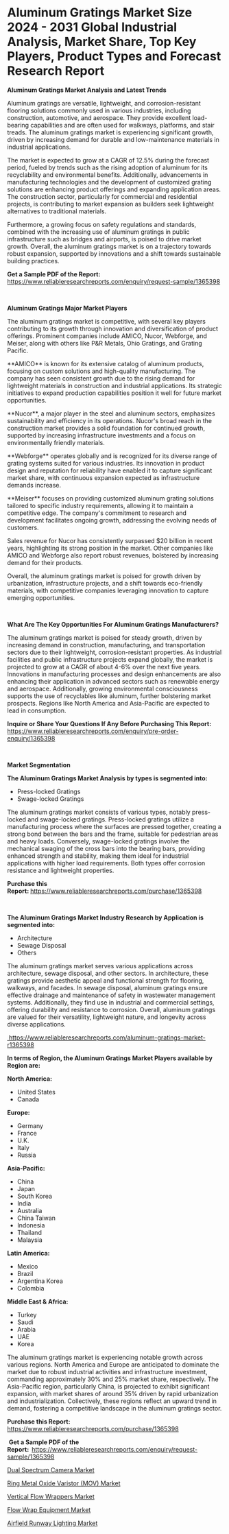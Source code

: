 <p><h1>Aluminum Gratings Market Size 2024 - 2031 Global Industrial Analysis, Market Share, Top Key Players, Product Types and Forecast Research Report</h1></p><p><strong>Aluminum Gratings Market Analysis and Latest Trends</strong></p>
<p><p>Aluminum gratings are versatile, lightweight, and corrosion-resistant flooring solutions commonly used in various industries, including construction, automotive, and aerospace. They provide excellent load-bearing capabilities and are often used for walkways, platforms, and stair treads. The aluminum gratings market is experiencing significant growth, driven by increasing demand for durable and low-maintenance materials in industrial applications. </p><p>The market is expected to grow at a CAGR of 12.5% during the forecast period, fueled by trends such as the rising adoption of aluminum for its recyclability and environmental benefits. Additionally, advancements in manufacturing technologies and the development of customized grating solutions are enhancing product offerings and expanding application areas. The construction sector, particularly for commercial and residential projects, is contributing to market expansion as builders seek lightweight alternatives to traditional materials.</p><p>Furthermore, a growing focus on safety regulations and standards, combined with the increasing use of aluminum gratings in public infrastructure such as bridges and airports, is poised to drive market growth. Overall, the aluminum gratings market is on a trajectory towards robust expansion, supported by innovations and a shift towards sustainable building practices.</p></p>
<p><strong>Get a Sample PDF of the Report:&nbsp;</strong> <a href="https://www.reliableresearchreports.com/enquiry/request-sample/1365398?utm_campaign=1719&utm_medium=2&utm_source=Github&utm_content=ia&utm_term=18102024&utm_id=aluminum-gratings">https://www.reliableresearchreports.com/enquiry/request-sample/1365398</a></p>
<p>&nbsp;</p>
<p><strong>Aluminum Gratings Major Market Players</strong></p>
<p><p>The aluminum gratings market is competitive, with several key players contributing to its growth through innovation and diversification of product offerings. Prominent companies include AMICO, Nucor, Webforge, and Meiser, along with others like P&R Metals, Ohio Gratings, and Grating Pacific.</p><p>**AMICO** is known for its extensive catalog of aluminum products, focusing on custom solutions and high-quality manufacturing. The company has seen consistent growth due to the rising demand for lightweight materials in construction and industrial applications. Its strategic initiatives to expand production capabilities position it well for future market opportunities.</p><p>**Nucor**, a major player in the steel and aluminum sectors, emphasizes sustainability and efficiency in its operations. Nucor's broad reach in the construction market provides a solid foundation for continued growth, supported by increasing infrastructure investments and a focus on environmentally friendly materials.</p><p>**Webforge** operates globally and is recognized for its diverse range of grating systems suited for various industries. Its innovation in product design and reputation for reliability have enabled it to capture significant market share, with continuous expansion expected as infrastructure demands increase.</p><p>**Meiser** focuses on providing customized aluminum grating solutions tailored to specific industry requirements, allowing it to maintain a competitive edge. The company's commitment to research and development facilitates ongoing growth, addressing the evolving needs of customers.</p><p>Sales revenue for Nucor has consistently surpassed $20 billion in recent years, highlighting its strong position in the market. Other companies like AMICO and Webforge also report robust revenues, bolstered by increasing demand for their products.</p><p>Overall, the aluminum gratings market is poised for growth driven by urbanization, infrastructure projects, and a shift towards eco-friendly materials, with competitive companies leveraging innovation to capture emerging opportunities.</p></p>
<p>&nbsp;</p>
<p><strong>What Are The Key Opportunities For Aluminum Gratings Manufacturers?</strong></p>
<p><p>The aluminum gratings market is poised for steady growth, driven by increasing demand in construction, manufacturing, and transportation sectors due to their lightweight, corrosion-resistant properties. As industrial facilities and public infrastructure projects expand globally, the market is projected to grow at a CAGR of about 4-6% over the next five years. Innovations in manufacturing processes and design enhancements are also enhancing their application in advanced sectors such as renewable energy and aerospace. Additionally, growing environmental consciousness supports the use of recyclables like aluminum, further bolstering market prospects. Regions like North America and Asia-Pacific are expected to lead in consumption.</p></p>
<p><strong>Inquire or Share Your Questions If Any Before Purchasing This Report:</strong> <a href="https://www.reliableresearchreports.com/enquiry/pre-order-enquiry/1365398?utm_campaign=1719&utm_medium=2&utm_source=Github&utm_content=ia&utm_term=18102024&utm_id=aluminum-gratings">https://www.reliableresearchreports.com/enquiry/pre-order-enquiry/1365398</a></p>
<p>&nbsp;</p>
<p><strong>Market Segmentation</strong></p>
<p><strong>The Aluminum Gratings Market Analysis by types is segmented into:</strong></p>
<p><ul><li>Press-locked Gratings</li><li>Swage-locked Gratings</li></ul></p>
<p><p>The aluminum gratings market consists of various types, notably press-locked and swage-locked gratings. Press-locked gratings utilize a manufacturing process where the surfaces are pressed together, creating a strong bond between the bars and the frame, suitable for pedestrian areas and heavy loads. Conversely, swage-locked gratings involve the mechanical swaging of the cross bars into the bearing bars, providing enhanced strength and stability, making them ideal for industrial applications with higher load requirements. Both types offer corrosion resistance and lightweight properties.</p></p>
<p><strong>Purchase this Report:&nbsp;</strong><a href="https://www.reliableresearchreports.com/purchase/1365398?utm_campaign=1719&utm_medium=2&utm_source=Github&utm_content=ia&utm_term=18102024&utm_id=aluminum-gratings">https://www.reliableresearchreports.com/purchase/1365398</a></p>
<p>&nbsp;</p>
<p><strong>The Aluminum Gratings Market Industry Research by Application is segmented into:</strong></p>
<p><ul><li>Architecture</li><li>Sewage Disposal</li><li>Others</li></ul></p>
<p><p>The aluminum gratings market serves various applications across architecture, sewage disposal, and other sectors. In architecture, these gratings provide aesthetic appeal and functional strength for flooring, walkways, and facades. In sewage disposal, aluminum gratings ensure effective drainage and maintenance of safety in wastewater management systems. Additionally, they find use in industrial and commercial settings, offering durability and resistance to corrosion. Overall, aluminum gratings are valued for their versatility, lightweight nature, and longevity across diverse applications.</p></p>
<p><a href="https://www.reliableresearchreports.com/aluminum-gratings-market-r1365398?utm_campaign=1719&utm_medium=2&utm_source=Github&utm_content=ia&utm_term=18102024&utm_id=aluminum-gratings">&nbsp;https://www.reliableresearchreports.com/aluminum-gratings-market-r1365398</a></p>
<p><strong>In terms of Region, the Aluminum Gratings Market Players available by Region are:</strong></p>
<p>
    <p> <strong> North America: </strong>
        <ul>
            <li>United States</li>
            <li>Canada</li>
        </ul>
        </p> 
    <p> <strong> Europe: </strong>
        <ul>
            <li>Germany</li>
            <li>France</li>
            <li>U.K.</li>
            <li>Italy</li>
            <li>Russia</li>
        </ul>
        </p> 
    <p> <strong> Asia-Pacific: </strong>
        <ul>
            <li>China</li>
            <li>Japan</li>
            <li>South Korea</li>
            <li>India</li>
            <li>Australia</li>
            <li>China Taiwan</li>
            <li>Indonesia</li>
            <li>Thailand</li>
            <li>Malaysia</li>
        </ul>
        </p> 
    <p> <strong> Latin America: </strong>
        <ul>
            <li>Mexico</li>
            <li>Brazil</li>
            <li>Argentina Korea</li>
            <li>Colombia</li>
        </ul>
        </p> 
    <p> <strong> Middle East & Africa: </strong>
        <ul>
            <li>Turkey</li>
            <li>Saudi</li>
            <li>Arabia</li>
            <li>UAE</li>
            <li>Korea</li>
        </ul>
    </p>
    </p>
<p><p>The aluminum gratings market is experiencing notable growth across various regions. North America and Europe are anticipated to dominate the market due to robust industrial activities and infrastructure investment, commanding approximately 30% and 25% market share, respectively. The Asia-Pacific region, particularly China, is projected to exhibit significant expansion, with market shares of around 35% driven by rapid urbanization and industrialization. Collectively, these regions reflect an upward trend in demand, fostering a competitive landscape in the aluminum gratings sector.</p></p>
<p><strong>Purchase this Report: </strong><a href="https://www.reliableresearchreports.com/purchase/1365398?utm_campaign=1719&utm_medium=2&utm_source=Github&utm_content=ia&utm_term=18102024&utm_id=aluminum-gratings">https://www.reliableresearchreports.com/purchase/1365398</a></p>
<p>&nbsp;<strong>Get a Sample PDF of the Report:&nbsp;&nbsp;</strong><a href="https://www.reliableresearchreports.com/enquiry/request-sample/1365398?utm_campaign=1719&utm_medium=2&utm_source=Github&utm_content=ia&utm_term=18102024&utm_id=aluminum-gratings">https://www.reliableresearchreports.com/enquiry/request-sample/1365398</a></p>
<p><strong></strong></p>
<p><p><a href="https://www.linkedin.com/pulse/global-dual-spectrum-camera-market-trends-forecasts-sqblc?utm_campaign=1719&utm_medium=2&utm_source=Github&utm_content=ia&utm_term=18102024&utm_id=aluminum-gratings">Dual Spectrum Camera Market</a></p><p><a href="https://github.com/irfadac/Market-Research-Report-List-5/blob/main/ring-metal-oxide-varistor-mov-market.md?utm_campaign=1719&utm_medium=2&utm_source=Github&utm_content=ia&utm_term=18102024&utm_id=aluminum-gratings">Ring Metal Oxide Varistor (MOV) Market</a></p><p><a href="https://www.linkedin.com/pulse/exploring-vertical-flow-wrappers-market-dynamics-revenue-p4rfc?utm_campaign=1719&utm_medium=2&utm_source=Github&utm_content=ia&utm_term=18102024&utm_id=aluminum-gratings">Vertical Flow Wrappers Market</a></p><p><a href="https://www.linkedin.com/pulse/global-flow-wrap-equipment-industry-analysis-report-market-lhafc?utm_campaign=1719&utm_medium=2&utm_source=Github&utm_content=ia&utm_term=18102024&utm_id=aluminum-gratings">Flow Wrap Equipment Market</a></p><p><a href="https://www.linkedin.com/pulse/in-depth-analysis-global-airfield-runway-lighting-market-ylaec?utm_campaign=1719&utm_medium=2&utm_source=Github&utm_content=ia&utm_term=18102024&utm_id=aluminum-gratings">Airfield Runway Lighting Market</a></p></p>
